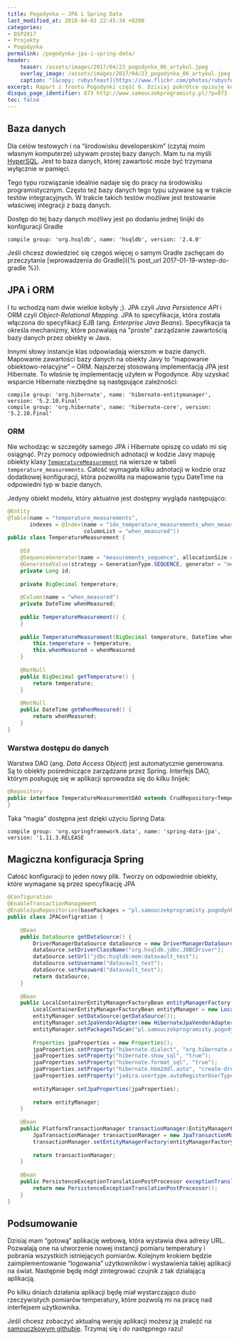 ```yaml
---
title: Pogodynka – JPA i Spring Data
last_modified_at: 2018-04-03 22:45:34 +0200
categories:
- DSP2017
- Projekty
- Pogodynka
permalink: /pogodynka-jpa-i-spring-data/
header:
    teaser: /assets/images/2017/04/23_pogodynka_06_artykul.jpeg
    overlay_image: /assets/images/2017/04/23_pogodynka_06_artykul.jpeg
    caption: "[&copy; rubysfeast](https://www.flickr.com/photos/rubysfeast/7149704201/sizes/l)"
excerpt: Raport z frontu Pogodynki część 6. Dzisiaj pokrótce opisuję konfigurację warstwy dostępu do bazy danych. Sama konfiguracja skończyła się na dodaniu kilku zależności i magicznych adnotacji, które postaram się wyjaśnić.
disqus_page_identifier: 873 http://www.samouczekprogramisty.pl/?p=873
toc: false
---
```


## Baza danych

Dla celów testowych i na “środowisku developerskim” (czytaj moim własnym komputerze) używam prostej bazy danych. Mam tu na myśli [HyperSQL](http://hsqldb.org/). Jest to baza danych, której zawartość może być trzymana wyłącznie w pamięci.

Tego typu rozwiązanie idealnie nadaje się do pracy na środowisku programistycznym. Często też bazy danych tego typu używane są w trakcie testów integracyjnych. W trakcie takich testów możliwe jest testowanie właściwej integracji z bazą danych.

Dostęp do tej bazy danych możliwy jest po dodaniu jednej linijki do konfiguracji Gradle

    compile group: 'org.hsqldb', name: 'hsqldb', version: '2.4.0'

Jeśli chcesz dowiedzieć się czegoś więcej o samym Gradle zachęcam do przeczytania [wprowadzenia do Gradle]({% post_url 2017-01-19-wstep-do-gradle %}).

## JPA i ORM

I tu wchodzą nam dwie wielkie kobyły ;). JPA czyli _Java Persistence API_ i ORM czyli _Object-Relational Mapping_. JPA to specyfikacja, która została włączona do specyfikacji EJB (ang. _Enterprise Java Beans_). Specyfikacja ta określa mechanizmy, które pozwalają na "proste" zarządzanie zawartością bazy danych przez obiekty w Java.

Innymi słowy instancje klas odpowiadają wierszom w bazie danych. Mapowanie zawartości bazy danych na obiekty Javy to “mapowanie obiektowo-relacyjne” – ORM. Najszerzej stosowaną implementacją JPA jest Hibernate. To właśnie tę implementację użyłem w Pogodynce. Aby uzyskać wsparcie Hibernate niezbędne są następujące zależności:

    compile group: 'org.hibernate', name: 'hibernate-entitymanager', version: '5.2.10.Final'
    compile group: 'org.hibernate', name: 'hibernate-core', version: '5.2.10.Final'

### ORM

Nie wchodząc w szczegóły samego JPA i Hibernate opiszę co udało mi się osiągnąć. Przy pomocy odpowiednich adnotacji w kodzie Javy mapuję obiekty klasy [`TemperatureMeasurement`](https://github.com/SamouczekProgramisty/Pogodynka/blob/master/datavault/src/main/java/pl/samouczekprogramisty/pogodynka/datavault/model/TemperatureMeasurement.java) na wiersze w tabeli `temperature_measurements`. Całość wymagała kilku adnotacji w kodzie oraz dodatkowej konfiguracji, która pozwoliła na mapowanie typu DateTime na odpowiedni typ w bazie danych.

Jedyny obiekt modelu, który aktualnie jest dostępny wygląda następująco:

```java
@Entity
@Table(name = "temperature_measurements",
       indexes = @Index(name = "idx_temperature_measurements_when_meaasured",
                        columnList = "when_measured"))
public class TemperatureMeasurement {
 
    @Id
    @SequenceGenerator(name = "measurements_sequence", allocationSize = 5, sequenceName = "temperature_measurements_seq")
    @GeneratedValue(strategy = GenerationType.SEQUENCE, generator = "measurements_sequence")
    private Long id;
 
    private BigDecimal temperature;
 
    @Column(name = "when_measured")
    private DateTime whenMeasured;
 
    public TemperatureMeasurement() {
    }
 
    public TemperatureMeasurement(BigDecimal temperature, DateTime whenMeasured) {
        this.temperature = temperature;
        this.whenMeasured = whenMeasured
    }
 
    @NotNull
    public BigDecimal getTemperature() {
        return temperature;
    }
 
    @NotNull
    public DateTime getWhenMeasured() {
        return whenMeasured;
    }
}
```

### Warstwa dostępu do danych

Warstwa DAO (ang. _Data Access Object_) jest automatycznie generowana. Są to obiekty pośredniczące zarządzane przez Spring. Interfejs DAO, którym posługuję się w aplikacji sprowadza się do kilku linijek:

```java
@Repository
public interface TemperatureMeasurementDAO extends CrudRepository<TemperatureMeasurement, Long> {
}
```

Taka “magia” dostępna jest dzięki użyciu Spring Data:

    compile group: 'org.springframework.data', name: 'spring-data-jpa', version: '1.11.3.RELEASE

## Magiczna konfiguracja Spring

Całość konfiguracji to jeden nowy plik. Tworzy on odpowiednie obiekty, które wymagane są przez specyfikację JPA

```java
@Configuration
@EnableTransactionManagement
@EnableJpaRepositories(basePackages = "pl.samouczekprogramisty.pogodynka.datavault.model")
public class JPAConfigration {
 
    @Bean
    public DataSource getDataSource() {
        DriverManagerDataSource dataSource = new DriverManagerDataSource();
        dataSource.setDriverClassName("org.hsqldb.jdbc.JDBCDriver");
        dataSource.setUrl("jdbc:hsqldb:mem:datavault_test");
        dataSource.setUsername("datavault_test");
        dataSource.setPassword("datavault_test");
        return dataSource;
    }
 
    @Bean
    public LocalContainerEntityManagerFactoryBean entityManagerFactory() {
        LocalContainerEntityManagerFactoryBean entityManager = new LocalContainerEntityManagerFactoryBean();
        entityManager.setDataSource(getDataSource());
        entityManager.setJpaVendorAdapter(new HibernateJpaVendorAdapter());
        entityManager.setPackagesToScan("pl.samouczekprogramisty.pogodynka.datavault.model");
 
        Properties jpaProperties = new Properties();
        jpaProperties.setProperty("hibernate.dialect", "org.hibernate.dialect.HSQLDialect");
        jpaProperties.setProperty("hibernate.show_sql", "true");
        jpaProperties.setProperty("hibernate.format_sql", "true");
        jpaProperties.setProperty("hibernate.hbm2ddl.auto", "create-drop");
        jpaProperties.setProperty("jadira.usertype.autoRegisterUserTypes", "true");
 
        entityManager.setJpaProperties(jpaProperties);
 
        return entityManager;
    }
 
    @Bean
    public PlatformTransactionManager transactionManager(EntityManagerFactory entityManagerFactory) {
        JpaTransactionManager transactionManager = new JpaTransactionManager();
        transactionManager.setEntityManagerFactory(entityManagerFactory);
 
        return transactionManager;
    }
 
    @Bean
    public PersistenceExceptionTranslationPostProcessor exceptionTranslation() {
        return new PersistenceExceptionTranslationPostProcessor();
    }
}
```

## Podsumowanie

Dzisiaj mam “gotową” aplikację webową, która wystawia dwa adresy URL. Pozwalają one na utworzenie nowej instancji pomiaru temperatury i pobrania wszystkich istniejących pomiarów. Kolejnym krokiem będzie zaimplementowanie “logowania” użytkowników i wystawienia takiej aplikacji na świat. Następnie będę mógł zintegrować czujnik z tak działającą aplikacją.

Po kilku dniach działania aplikacji będę miał wystarczająco dużo rzeczywistych pomiarów temperatury, które pozwolą mi na pracę nad interfejsem użytkownika.

Jeśli chcesz zobaczyć aktualną wersję aplikacji możesz ją znaleźć na [samouczkowym githubie](https://github.com/SamouczekProgramisty/Pogodynka/tree/master/datavault). Trzymaj się i do następnego razu!
